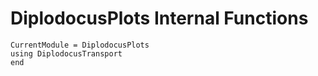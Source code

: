 # DiplodocusPlots Internal Functions


```@meta
CurrentModule = DiplodocusPlots
using DiplodocusTransport
end
```

<!-- ```@autodocs
Modules = [DiplodocusPlots]
``` -->